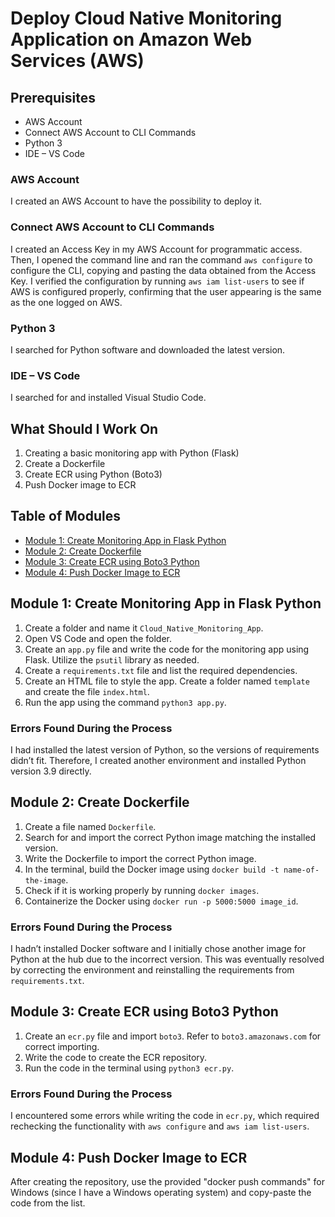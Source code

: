 # Deploy Cloud Native Monitoring Application on Amazon Web Services (AWS)

## Prerequisites

- AWS Account
- Connect AWS Account to CLI Commands
- Python 3
- IDE – VS Code

### AWS Account
I created an AWS Account to have the possibility to deploy it.

### Connect AWS Account to CLI Commands
I created an Access Key in my AWS Account for programmatic access. Then, I opened the command line and ran the command `aws configure` to configure the CLI, copying and pasting the data obtained from the Access Key. I verified the configuration by running `aws iam list-users` to see if AWS is configured properly, confirming that the user appearing is the same as the one logged on AWS.

### Python 3
I searched for Python software and downloaded the latest version.

### IDE – VS Code
I searched for and installed Visual Studio Code.

## What Should I Work On

1. Creating a basic monitoring app with Python (Flask)
2. Create a Dockerfile
3. Create ECR using Python (Boto3)
4. Push Docker image to ECR

## Table of Modules

- [Module 1: Create Monitoring App in Flask Python](#module-1-create-monitoring-app-in-flask-python)
- [Module 2: Create Dockerfile](#module-2-create-dockerfile)
- [Module 3: Create ECR using Boto3 Python](#module-3-create-ecr-using-boto3-python)
- [Module 4: Push Docker Image to ECR](#module-4-push-docker-image-to-ecr)

## Module 1: Create Monitoring App in Flask Python

1. Create a folder and name it `Cloud_Native_Monitoring_App`.
2. Open VS Code and open the folder.
3. Create an `app.py` file and write the code for the monitoring app using Flask. Utilize the `psutil` library as needed.
4. Create a `requirements.txt` file and list the required dependencies.
5. Create an HTML file to style the app. Create a folder named `template` and create the file `index.html`.
6. Run the app using the command `python3 app.py`.

### Errors Found During the Process

I had installed the latest version of Python, so the versions of requirements didn’t fit. Therefore, I created another environment and installed Python version 3.9 directly.

## Module 2: Create Dockerfile

1. Create a file named `Dockerfile`.
2. Search for and import the correct Python image matching the installed version.
3. Write the Dockerfile to import the correct Python image.
4. In the terminal, build the Docker image using `docker build -t name-of-the-image`.
5. Check if it is working properly by running `docker images`.
6. Containerize the Docker using `docker run -p 5000:5000 image_id`.

### Errors Found During the Process

I hadn’t installed Docker software and I initially chose another image for Python at the hub due to the incorrect version. This was eventually resolved by correcting the environment and reinstalling the requirements from `requirements.txt`.

## Module 3: Create ECR using Boto3 Python

1. Create an `ecr.py` file and import `boto3`. Refer to `boto3.amazonaws.com` for correct importing.
2. Write the code to create the ECR repository.
3. Run the code in the terminal using `python3 ecr.py`.

### Errors Found During the Process

I encountered some errors while writing the code in `ecr.py`, which required rechecking the functionality with `aws configure` and `aws iam list-users`.

## Module 4: Push Docker Image to ECR

After creating the repository, use the provided "docker push commands" for Windows (since I have a Windows operating system) and copy-paste the code from the list.
